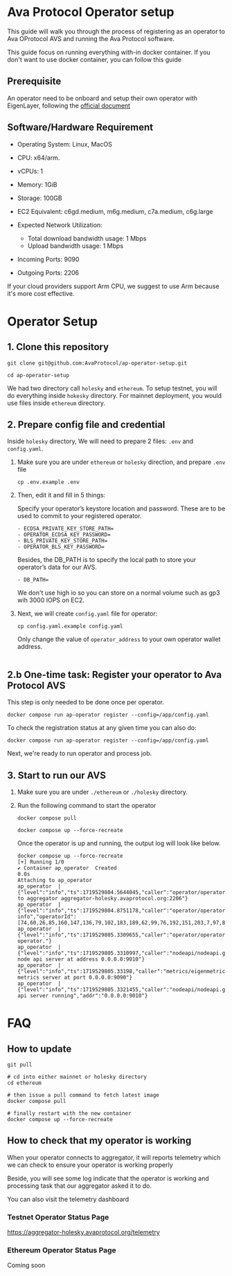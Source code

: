 # Ava Protocol Operator setup

This guide will walk you through the process of registering as an operator to Ava OProtocol AVS and running the Ava Protocol software.

This guide focus on running everything with-in docker container. If you don't
want to use docker container, you can follow this guide 

## Prerequisite

An operator need to be onboard and setup their own operator with EigenLayer,
following the [official
document](https://docs.eigenlayer.xyz/eigenlayer/operator-guides/operator-introduction)

## Software/Hardware Requirement

- Operating System: Linux, MacOS
- CPU: x64/arm. 
- vCPUs: 1
- Memory: 1GiB
- Storage: 100GB
- EC2 Equivalent: c6gd.medium, m6g.medium, c7a.medium, c6g.large
- Expected Network Utilization:
    - Total download bandwidth usage: 1 Mbps
    - Upload bandwidth usage: 1 Mbps

- Incoming Ports: 9090
- Outgoing Ports: 2206

If your cloud providers support Arm CPU, we suggest to use Arm because it's more cost effective.

# Operator Setup

## 1. Clone this repository

```
git clone git@github.com:AvaProtocol/ap-operator-setup.git

cd ap-operator-setup
```

We had two directory call `holesky` and `ethereum`. To setup testnet, you will do
everything inside `hokesky` directory. For mainnet deployment, you would use
files inside `ethereum` directory.


## 2. Prepare config file and credential

Inside `holesky` directory, We will need to prepare 2 files: `.env` and `config.yaml`.

1. Make sure you are under `ethereum` or `holesky` direction, and prepare `.env` file
    ```
    cp .env.example .env
    ```

2. Then, edit it and fill in 5 things:

    Specify your operator’s keystore location and password. These are to be used to commit to your registered operator.
    ```
    - ECDSA_PRIVATE_KEY_STORE_PATH=
    - OPERATOR_ECDSA_KEY_PASSWORD=
    - BLS_PRIVATE_KEY_STORE_PATH=
    - OPERATOR_BLS_KEY_PASSWORD=
    ```

    Besides, the DB_PATH is to specify the local path to store your operator’s data for our AVS.
    ```
    - DB_PATH=
    ```

    We don't use high io so you can store on a normal volume such as gp3 wih 3000
    IOPS on EC2.

3. Next, we will create `config.yaml` file for operator:

    ```
    cp config.yaml.example config.yaml
    ```

    Only change the value of `operator_address` to your own operator wallet address.

    ```

## 2.b One-time task: Register your operator to Ava Protocol AVS

This step is only needed to be done once per operator.

```
docker compose run ap-operator register --config=/app/config.yaml
```

To check the registration status at any given time you can also do:

```
docker compose run ap-operator register --config=/app/config.yaml
```

Next, we're ready to run operator and process job.

## 3. Start to run our AVS
1. Make sure you are under `./ethereum` or `./holesky` directory.
2. Run the following command to start the operator
    ```
    docker compose pull

    docker compose up --force-recreate
    ```

    Once the operator is up and running, the output log will look like below.
    ```
    docker compose up --force-recreate
    [+] Running 1/0
    ✔ Container ap_operator  Created                                                                                                                                                          0.0s 
    Attaching to ap_operator
    ap_operator  | {"level":"info","ts":1719529804.5644045,"caller":"operator/operator.go:263","msg":"Connect to aggregator aggregator-holesky.avaprotocol.org:2206"}
    ap_operator  | {"level":"info","ts":1719529804.8751178,"caller":"operator/operator.go:307","msg":"Operator info","operatorId":[74,60,26,85,160,147,136,79,102,183,189,62,99,76,192,151,203,7,97,85,230,236,25,160,46,242,83,194,177,93,63,163],"operatorAddr":"0x2273e70Ea0F159985a9312e875839CbF242f162e","operatorG1Pubkey":"E([13980129839750270625587959504067205960106881892608925358182969477593110597180,2713793992502006479543294653290264953732656227600455037615150886215476630684])","operatorG2Pubkey":"E([10006440951214432193970386287330007898372605552301114697229665952718363326438+2917899138783614023915162275072742305856792653861495716209344717215206657922*u,20465317265628248898772842070116958367267377808142334627836040792686631701030+11895853732396257221594908719294998059804388586884333547663795174064486592588*u])"}
    ap_operator  | {"level":"info","ts":1719529805.3309655,"caller":"operator/operator.go:330","msg":"Starting operator."}
    ap_operator  | {"level":"info","ts":1719529805.3310997,"caller":"nodeapi/nodeapi.go:104","msg":"Starting node api server at address 0.0.0.0:9010"}
    ap_operator  | {"level":"info","ts":1719529805.33198,"caller":"metrics/eigenmetrics.go:81","msg":"Starting metrics server at port 0.0.0.0:9090"}
    ap_operator  | {"level":"info","ts":1719529805.3321455,"caller":"nodeapi/nodeapi.go:238","msg":"node api server running","addr":"0.0.0.0:9010"}
    ```

# FAQ

## How to update

```
git pull 

# cd into either mainnet or holesky directory
cd ethereum

# then issue a pull command to fetch latest image
docker compose pull

# finally restart with the new container
docker compose up --force-recreate
```

## How to check that my operator is working

When your operator connects to aggregator, it will reports telemetry which we
can check to ensure your operator is working properly

Beside, you will see some log indicate that the operator is working and
processing task that our aggregator asked it to do.

You can also visit the telemetry dashboard

### Testnet Operator Status Page

https://aggregator-holesky.avaprotocol.org/telemetry

### Ethereum Operator Status Page
Coming soon